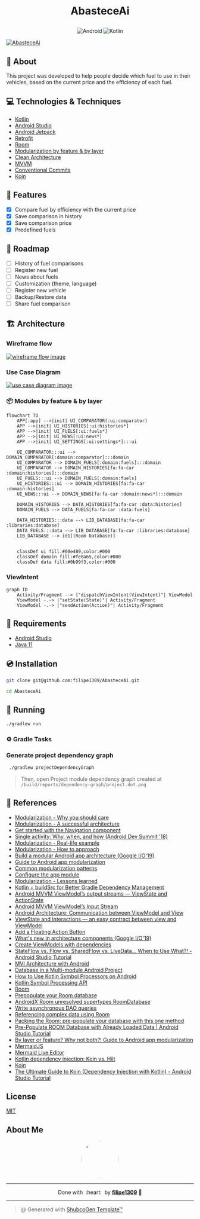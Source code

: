 # <p align="center">AbasteceAi</p>

<p align="center">
    <img src="https://img.shields.io/badge/Tools-Android-informational?style=flat-square&logo=Android&color=3DDC84" alt="Android" />
    <img src="https://img.shields.io/badge/Code-Kotlin-informational?style=flat-square&logo=kotlin&color=7F52FF" alt="Kotlin" />
</p>

[![AbasteceAi](docs/aa_icon_nobg.png)](docs/aa_icon_nobg.png)

## 💬 About

This project was developed to help people decide which fuel to use in their vehicles, based on the current price and the efficiency of each fuel.

## :computer: Technologies & Techniques

- [Kotlin](https://kotlinlang.org/)
- [Android Studio](https://developer.android.com/studio)
- [Android Jetpack](https://developer.android.com/jetpack)
- [Retrofit](https://square.github.io/retrofit/)
- [Room](https://developer.android.com/topic/libraries/architecture/room)
- [Modularization by feature & by layer](https://www.youtube.com/watch?v=16SwTvzDO0A)
- [Clean Architecture](https://proandroiddev.com/kotlin-clean-architecture-1ad42fcd97fa)
- [MVVM](https://developer.android.com/jetpack/guide)
- [Conventional Commits](https://www.conventionalcommits.org/en/v1.0.0/)
- [Koin](https://insert-koin.io/)

## :rocket: Features

- [x] Compare fuel by efficiency with the current price
- [x] Save comparison in history
- [x] Save comparison price
- [x] Predefined fuels

## :round_pushpin: Roadmap

- [ ] History of fuel comparisons
- [ ] Register new fuel
- [ ] News about fuels
- [ ] Customization (theme, language)
- [ ] Register new vehicle
- [ ] Backup/Restore data
- [ ] Share fuel comparison

## :building_construction: Architecture

### Wireframe flow

[![wireframe flow image](docs/app_wireframe_flow.jpg)](docs/app_wireframe_flow.jpg)

### Use Case Diagram

[![use case diagram image](docs/app_use_cases.png)](docs/app_use_cases.png)

### :package: Modules by feature & by layer

```mermaid
flowchart TD
    APP[:app] -->|init| UI_COMPARATOR(:ui:comparator)
    APP -->|init| UI_HISTORIES[:ui:histories*]
    APP -->|init| UI_FUELS[:ui:fuels*]
    APP -->|init| UI_NEWS[:ui:news*]
    APP -->|init| UI_SETTINGS[:ui:settings*]:::ui

    UI_COMPARATOR:::ui --> DOMAIN_COMPARATOR[:domain:comparator]:::domain
    UI_COMPARATOR --> DOMAIN_FUELS[:domain:fuels]:::domain
    UI_COMPARATOR --> DOMAIN_HISTORIES[fa:fa-car :domain:histories]:::domain
    UI_FUELS:::ui --> DOMAIN_FUELS[:domain:fuels]
    UI_HISTORIES:::ui --> DOMAIN_HISTORIES[fa:fa-car :domain:histories]
    UI_NEWS:::ui --> DOMAIN_NEWS[fa:fa-car :domain:news*]:::domain

    DOMAIN_HISTORIES --> DATA_HISTORIES[fa:fa-car :data:histories]
    DOMAIN_FUELS --> DATA_FUELS[fa:fa-car :data:fuels]

    DATA_HISTORIES:::data --> LIB_DATABASE[fa:fa-car :libraries:database]
    DATA_FUELS:::data --> LIB_DATABASE[fa:fa-car :libraries:database]
    LIB_DATABASE --> id1[(Room Database)]


    classDef ui fill:#00e489,color:#000
    classDef domain fill:#fe8a65,color:#000
    classDef data fill:#0b99f3,color:#000
```

### ViewIntent

```mermaid
graph TD
    Activity/Fragment --> |"dispatchViewIntent(ViewIntent)"| ViewModel
    ViewModel -.-> |"setState(State)"| Activity/Fragment
    ViewModel -.-> |"sendAction(Action)"| Activity/Fragment
```

## :scroll: Requirements

- [Android Studio](https://developer.android.com/studio)
- [Java 11](https://www.oracle.com/java/technologies/javase-jdk11-downloads.html)

## :cd: Installation

```sh
git clone git@github.com:filipe1309/AbasteceAi.git
```

```sh
cd AbasteceAi
```

## :runner: Running

```sh
./gradlew run
```

### :gear: Gradle Tasks

### Generate project dependency graph
```sh
 ./gradlew projectDependencyGraph
```

> Then, open Project module dependency graph created at `/build/reports/dependency-graph/project.dot.png`

## :link: References

- [Modularization - Why you should care](https://jeroenmols.com/blog/2019/03/06/modularizationwhy/)
- [Modularization - A successful architecture](https://jeroenmols.com/blog/2019/03/18/modularizationarchitecture/)
- [Get started with the Navigation component](https://developer.android.com/guide/navigation/navigation-getting-started)
- [Single activity: Why, when, and how (Android Dev Summit '18)](https://www.youtube.com/watch?v=2k8x8V77CrU)
- [Modularization - Real-life example](https://jeroenmols.com/blog/2019/04/02/modularizationexample/)
- [Modularization - How to approach](https://jeroenmols.com/blog/2019/04/24/modularizationhow/)
- [Build a modular Android app architecture (Google I/O'19)](https://www.youtube.com/watch?v=PZBg5DIzNww)
- [Guide to Android app modularization](https://developer.android.com/topic/modularization)
- [Common modularization patterns](https://developer.android.com/topic/modularization/patterns)
- [Configure the app module](https://developer.android.com/studio/build/configure-app-module)
- [Modularization - Lessons learned](https://jeroenmols.com/blog/2019/06/12/modularizationtips/)
- [Kotlin + buildSrc for Better Gradle Dependency Management](https://handstandsam.com/2018/02/11/kotlin-buildsrc-for-better-gradle-dependency-management/)
- [Android MVVM ViewModel’s output streams — ViewState and ActionState](https://proandroiddev.com/supercharge-android-mvvm-part-1-viewstate-and-actionstate-5816500580ed)
- [Android MVVM ViewModel’s Input Stream](https://proandroiddev.com/supercharged-android-mvvm-input-stream-c117073760d7)
- [Android Architecture: Communication between ViewModel and View](https://medium.com/android-news/android-architecture-communication-between-viewmodel-and-view-ce14805d72bf)
- [ViewState and Interactions — an easy contract between view and ViewModel](https://proandroiddev.com/viewstate-and-interactions-an-easy-contract-between-view-and-viewmodel-17cdfbd733c7)
- [Add a Floating Action Button](https://developer.android.com/develop/ui/views/components/floating-action-button)
- [What's new in architecture components (Google I/O'19)](https://www.youtube.com/watch?v=Qxj2eBmXLHg)
- [Create ViewModels with dependencies](https://developer.android.com/topic/libraries/architecture/viewmodel/viewmodel-factories)
- [StateFlow vs. Flow vs. SharedFlow vs. LiveData... When to Use What?! - Android Studio Tutorial](https://www.youtube.com/watch?v=6Jc6-INantQ)
- [MVI Architecture with Android](https://medium.com/swlh/mvi-architecture-with-android-fcde123e3c4a)
- [Database in a Multi-module Android Project](https://iamjegul.medium.com/android-database-in-multi-module-project-35513c8621ce)
- [How to Use Kotlin Symbol Processors on Android](https://betterprogramming.pub/how-to-use-ksp-on-android-f7df3a87d05e)
- [Kotlin Symbol Processing API](https://github.com/google/ksp)
- [Room](https://developer.android.com/jetpack/androidx/releases/room)
- [Prepopulate your Room database](https://developer.android.com/training/data-storage/room/prepopulate)
- [AndroidX Room unresolved supertypes RoomDatabase](https://stackoverflow.com/questions/53152796/androidx-room-unresolved-supertypes-roomdatabase)
- [Write asynchronous DAO queries](https://developer.android.com/training/data-storage/room/async-queries)
- [Referencing complex data using Room](https://developer.android.com/training/data-storage/room/referencing-data)
- [Packing the Room: pre-populate your database with this one method](https://medium.com/androiddevelopers/packing-the-room-pre-populate-your-database-with-this-one-method-333ae190e680)
- [Pre-Populate ROOM Database with Already Loaded Data | Android Studio Tutorial](https://www.youtube.com/watch?v=pe28WeQ0VCc)
- [By layer or feature? Why not both?! Guide to Android app modularization](https://www.youtube.com/watch?v=16SwTvzDO0A)
- [MermaidJS](https://mermaid.js.org/syntax/flowchart.html)
- [Mermaid Live Editor](https://mermaid.live/)
- [Kotlin dependency injection: Koin vs. Hilt](https://blog.logrocket.com/kotlin-dependency-injection-koin-vs-hilt/)
- [Koin](https://insert-koin.io/)
- [The Ultimate Guide to Koin (Dependency Injection with Kotlin) - Android Studio Tutorial](https://www.youtube.com/watch?v=EathumJlWh8)

<!-- ## :white_check_mark: Tests

After up the container:

```sh
docker-compose exec -t {{ CONTAINER_SERVICE_NAME }} ./vendor/bin/phpunit
```

## Contributing

Pull requests are welcome. For major changes, please open an issue first to discuss what you would like to change.

Please make sure to update tests as appropriate. -->

## License

[MIT](https://choosealicense.com/licenses/mit/)

## About Me

<p align="center">
    <a style="font-weight: bold" href="https://github.com/filipe1309/">
    <img style="border-radius:50%" width="100px;" src="https://github.com/filipe1309.png"/>
    </a>
</p>

---

<p align="center">
    Done with&nbsp;&nbsp;:heart:&nbsp;&nbsp;by <a style="font-weight: bold" href="https://github.com/filipe1309/">filipe1309</a> 🖖
</p>

---

> @ Generated with [ShubcoGen Template™](https://github.com/filipe1309/shubcogen-template)  

